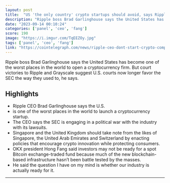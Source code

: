 ```yaml
---
layout: post
title:  "US 'the only country' crypto startups should avoid, says Ripple CEO"
description: "Ripple boss Brad Garlinghouse says the United States has become one of the worst places in the world to open a cryptocurrency firm. But court victories to Ripple and Grayscale suggest U.S. courts now longer favor the SEC the way they used to, he says."
date: "2023-09-14 00:10:24"
categories: ['panel', 'ceo', 'fang']
score: 190
image: "https://i.imgur.com/TqEEZOy.jpg"
tags: ['panel', 'ceo', 'fang']
link: "https://cointelegraph.com/news/ripple-ceo-dont-start-crypto-company-in-us"
---
```


Ripple boss Brad Garlinghouse says the United States has become one of the worst places in the world to open a cryptocurrency firm. But court victories to Ripple and Grayscale suggest U.S. courts now longer favor the SEC the way they used to, he says.

## Highlights

- Ripple CEO Brad Garlinghouse says the U.S.
- is one of the worst places in the world to launch a cryptocurrency startup.
- The CEO says the SEC is engaging in a political war with the industry with its lawsuits.
- Singapore and the United Kingdom should take note from the likes of Singapore, the United Arab Emirates and Switzerland by enacting policies that encourage crypto innovation while protecting consumers.
- OKX president Hong Fang said investors may not be ready for a spot Bitcoin exchange-traded fund because much of the new blockchain-based infrastructure hasn’t been battle tested by the masses.
- He said the question I have on my mind is whether our industry is actually ready for it.

---
